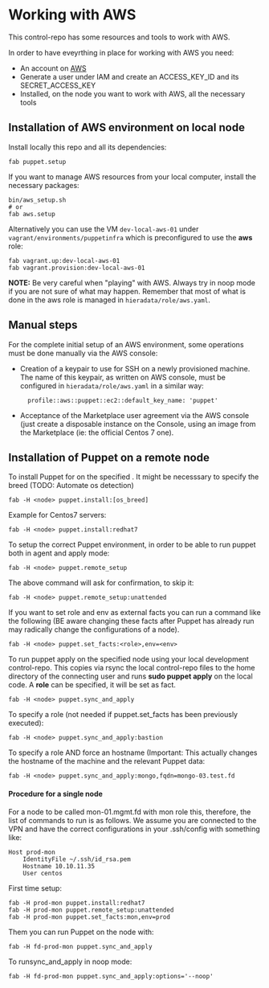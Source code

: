 # Working with AWS

This control-repo has some resources and tools to work with AWS.

In order to have eveyrthing in place for working with AWS you need:

  - An account on [AWS](https://aws.amazon.com)
  - Generate a user under IAM and create an ACCESS_KEY_ID and its SECRET_ACCESS_KEY
  - Installed, on the node you want to work with AWS, all the necessary tools

## Installation of AWS environment on local node

Install locally this repo and all its dependencies:

    fab puppet.setup

If you want to manage AWS resources from your local computer, install the necessary packages:

    bin/aws_setup.sh
    # or
    fab aws.setup

Alternatively you can use the VM ```dev-local-aws-01``` under ```vagrant/environments/puppetinfra``` which is preconfigured to use the **aws** role:

    fab vagrant.up:dev-local-aws-01
    fab vagrant.provision:dev-local-aws-01

**NOTE:** Be very careful when "playing" with AWS. Always try in noop mode if you are not sure of what may happen. Remember that most of what is done in the aws role is managed in ```hieradata/role/aws.yaml```.
 

## Manual steps

For the complete initial setup of an AWS environment, some operations must be done manually via the AWS console:

  - Creation of a keypair to use for SSH on a newly provisioned machine. The name of this keypair, as written on AWS console, must be configured in ```hieradata/role/aws.yaml``` in a similar way:

          profile::aws::puppet::ec2::default_key_name: 'puppet'

  - Acceptance of the Marketplace user agreement via the AWS console (just create a disposable instance on the Console, using an image from the Marketplace (ie: the official Centos 7 one).


## Installation of Puppet on a remote node

To install Puppet for on the specified <node>. It might be necesssary to specify the breed (TODO: Automate os detection)

    fab -H <node> puppet.install:[os_breed]

Example for Centos7 servers:

    fab -H <node> puppet.install:redhat7

To setup the correct Puppet environment, in order to be able to run puppet both in agent and apply mode:

    fab -H <node> puppet.remote_setup

The above command will ask for confirmation, to skip it:

    fab -H <node> puppet.remote_setup:unattended

If you want to set role and env as external facts you can run a command like the following (BE aware changing these facts after Puppet has already run may radically change the configurations of a node).

    fab -H <node> puppet.set_facts:<role>,env=<env>

To run puppet apply on the specified node using your local development control-repo. This copies via rsync the local control-repo files to the home directory of the connecting user and runs **sudo puppet apply** on the local code. A **role** can be specified, it will be set as fact.

    fab -H <node> puppet.sync_and_apply

To specify a role (not needed if puppet.set_facts has been previously executed):

    fab -H <node> puppet.sync_and_apply:bastion

To specify a role AND force an hostname (Important: This actually changes the hostname of the machine and the relevant Puppet data:

    fab -H <node> puppet.sync_and_apply:mongo,fqdn=mongo-03.test.fd

#### Procedure for a single node

For a node to be called mon-01.mgmt.fd with mon role this, therefore, the list of commands to run is as follows. We assume you are connected to the VPN and have the correct configurations in your .ssh/config with something like:

    Host prod-mon
        IdentityFile ~/.ssh/id_rsa.pem
        Hostname 10.10.11.35
        User centos

First time setup:
 
    fab -H prod-mon puppet.install:redhat7
    fab -H prod-mon puppet.remote_setup:unattended
    fab -H prod-mon puppet.set_facts:mon,env=prod

Them you can run Puppet on the node with:

    fab -H fd-prod-mon puppet.sync_and_apply

To runsync_and_apply in noop mode:

    fab -H fd-prod-mon puppet.sync_and_apply:options='--noop'

